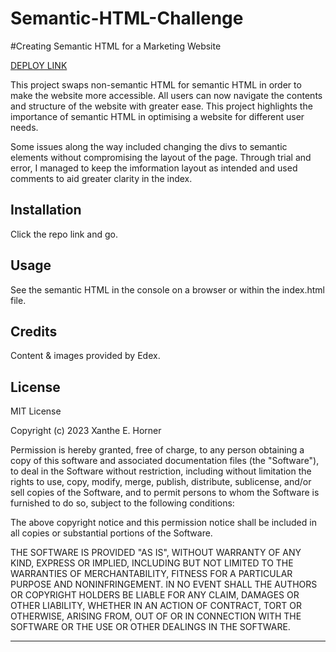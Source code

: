 # Semantic-HTML-Challenge
#Creating Semantic HTML for a Marketing Website




[DEPLOY LINK](https://xanlefee.github.io/Semantic-HTML-Challenge/)


This project swaps non-semantic HTML for semantic HTML in order to make the website more accessible. 
All users can now navigate the contents and structure of the website with greater ease. 
This project highlights the importance of semantic HTML in optimising a website for different user needs.


Some issues along the way included changing the divs to semantic elements without compromising the layout of the page. 
Through trial and error, I managed to keep the imformation layout as intended and used comments to aid greater clarity in the index. 

## Installation

Click the repo link and go. 


## Usage 

See the semantic HTML in the console on a browser or within the index.html file.



## Credits

Content & images provided by Edex.


## License
MIT License

Copyright (c) 2023 Xanthe E. Horner

Permission is hereby granted, free of charge, to any person obtaining a copy
of this software and associated documentation files (the "Software"), to deal
in the Software without restriction, including without limitation the rights
to use, copy, modify, merge, publish, distribute, sublicense, and/or sell
copies of the Software, and to permit persons to whom the Software is
furnished to do so, subject to the following conditions:

The above copyright notice and this permission notice shall be included in all
copies or substantial portions of the Software.

THE SOFTWARE IS PROVIDED "AS IS", WITHOUT WARRANTY OF ANY KIND, EXPRESS OR
IMPLIED, INCLUDING BUT NOT LIMITED TO THE WARRANTIES OF MERCHANTABILITY,
FITNESS FOR A PARTICULAR PURPOSE AND NONINFRINGEMENT. IN NO EVENT SHALL THE
AUTHORS OR COPYRIGHT HOLDERS BE LIABLE FOR ANY CLAIM, DAMAGES OR OTHER
LIABILITY, WHETHER IN AN ACTION OF CONTRACT, TORT OR OTHERWISE, ARISING FROM,
OUT OF OR IN CONNECTION WITH THE SOFTWARE OR THE USE OR OTHER DEALINGS IN THE
SOFTWARE.


---



